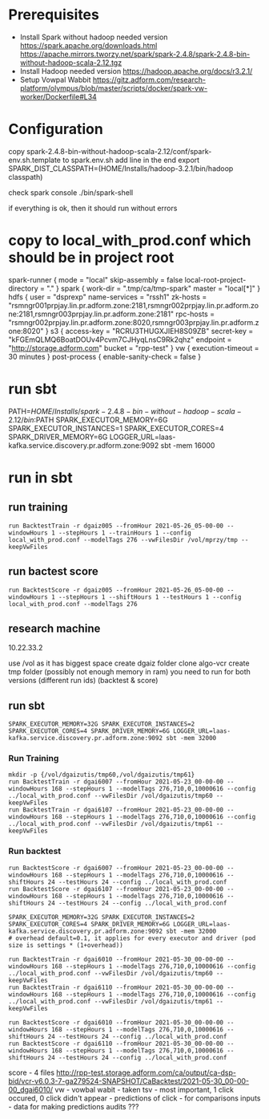 # Prerequisites

* Install Spark without hadoop needed version
https://spark.apache.org/downloads.html
https://apache.mirrors.tworzy.net/spark/spark-2.4.8/spark-2.4.8-bin-without-hadoop-scala-2.12.tgz
* Install Hadoop needed version
https://hadoop.apache.org/docs/r3.2.1/
* Setup Vowpal Wabbit
https://gitz.adform.com/research-platform/olympus/blob/master/scripts/docker/spark-vw-worker/Dockerfile#L34

# Configuration

copy spark-2.4.8-bin-without-hadoop-scala-2.12/conf/spark-env.sh.template to spark.env.sh
add line in the end
export SPARK_DIST_CLASSPATH=$($HOME/Installs/hadoop-3.2.1/bin/hadoop classpath)

check spark console
./bin/spark-shell

if everything is ok, then it should run without errors


# copy to local_with_prod.conf which should be in project root
spark-runner {
  mode = "local"
  skip-assembly = false
  local-root-project-directory = "."
}
spark {
  work-dir = ".tmp/ca/tmp-spark"
  master = "local[*]"
}
hdfs {
  user = "dsprexp"
  name-services = "rssh1"
  zk-hosts = "rsmngr001prpjay.lin.pr.adform.zone:2181,rsmngr002prpjay.lin.pr.adform.zone:2181,rsmngr003prpjay.lin.pr.adform.zone:2181"
  rpc-hosts = "rsmngr002prpjay.lin.pr.adform.zone:8020,rsmngr003prpjay.lin.pr.adform.zone:8020"
}
s3 {
  access-key = "RCRU3THUGXJIEH8S09ZB"
  secret-key = "kFGEmQLMQ6BoatDOUv4Pcvm7CJHyqLnsC9Rk2qhz"
  endpoint = "http://storage.adform.com"
  bucket = "rpp-test"
}
vw {
  execution-timeout = 30 minutes
}
post-process {
  enable-sanity-check = false
}

# run sbt
PATH=$HOME/Installs/spark-2.4.8-bin-without-hadoop-scala-2.12/bin:$PATH SPARK_EXECUTOR_MEMORY=6G SPARK_EXECUTOR_INSTANCES=1 SPARK_EXECUTOR_CORES=4 SPARK_DRIVER_MEMORY=6G LOGGER_URL=laas-kafka.service.discovery.pr.adform.zone:9092 sbt -mem 16000

# run in sbt

## run training
```
run BacktestTrain -r dgaiz005 --fromHour 2021-05-26_05-00-00 --windowHours 1 --stepHours 1 --trainHours 1 --config local_with_prod.conf --modelTags 276 --vwFilesDir /vol/mprzy/tmp --keepVwFiles
```

## run bactest score
```
run BacktestScore -r dgaiz005 --fromHour 2021-05-26_05-00-00 --windowHours 1 --stepHours 1 --shiftHours 1 --testHours 1 --config local_with_prod.conf --modelTags 276
```


## research machine
10.22.33.2

use /vol as it has biggest space
create dgaiz folder
clone algo-vcr
create tmp folder (possibly not enough memory in ram)
you need to run for both versions (different run ids) (backtest & score)


## run sbt
```
SPARK_EXECUTOR_MEMORY=32G SPARK_EXECUTOR_INSTANCES=2 SPARK_EXECUTOR_CORES=4 SPARK_DRIVER_MEMORY=6G LOGGER_URL=laas-kafka.service.discovery.pr.adform.zone:9092 sbt -mem 32000
```
### Run Training

```
mkdir -p {/vol/dgaizutis/tmp60,/vol/dgaizutis/tmp61}
run BacktestTrain -r dgai6007 --fromHour 2021-05-23_00-00-00 --windowHours 168 --stepHours 1 --modelTags 276,710,0,10000616 --config ../local_with_prod.conf --vwFilesDir /vol/dgaizutis/tmp60 --keepVwFiles
run BacktestTrain -r dgai6107 --fromHour 2021-05-23_00-00-00 --windowHours 168 --stepHours 1 --modelTags 276,710,0,10000616 --config ../local_with_prod.conf --vwFilesDir /vol/dgaizutis/tmp61 --keepVwFiles
```

### Run backtest

```
run BacktestScore -r dgai6007 --fromHour 2021-05-23_00-00-00 --windowHours 168 --stepHours 1 --modelTags 276,710,0,10000616 --shiftHours 24 --testHours 24 --config ../local_with_prod.conf
run BacktestScore -r dgai6107 --fromHour 2021-05-23_00-00-00 --windowHours 168 --stepHours 1 --modelTags 276,710,0,10000616 --shiftHours 24 --testHours 24 --config ../local_with_prod.conf
```


```
SPARK_EXECUTOR_MEMORY=32G SPARK_EXECUTOR_INSTANCES=2 SPARK_EXECUTOR_CORES=4 SPARK_DRIVER_MEMORY=6G LOGGER_URL=laas-kafka.service.discovery.pr.adform.zone:9092 sbt -mem 32000
# overhead default=0.1, it applies for every executor and driver (pod size is settings * (1+overhead))

run BacktestTrain -r dgai6010 --fromHour 2021-05-30_00-00-00 --windowHours 168 --stepHours 1 --modelTags 276,710,0,10000616 --config ../local_with_prod.conf --vwFilesDir /vol/dgaizutis/tmp60 --keepVwFiles
run BacktestTrain -r dgai6110 --fromHour 2021-05-30_00-00-00 --windowHours 168 --stepHours 1 --modelTags 276,710,0,10000616 --config ../local_with_prod.conf --vwFilesDir /vol/dgaizutis/tmp61 --keepVwFiles

run BacktestScore -r dgai6010 --fromHour 2021-05-30_00-00-00 --windowHours 168 --stepHours 1 --modelTags 276,710,0,10000616 --shiftHours 24 --testHours 24 --config ../local_with_prod.conf
run BacktestScore -r dgai6110 --fromHour 2021-05-30_00-00-00 --windowHours 168 --stepHours 1 --modelTags 276,710,0,10000616 --shiftHours 24 --testHours 24 --config ../local_with_prod.conf
```

score - 4 files
http://rpp-test.storage.adform.com/ca/output/ca-dsp-bid/vcr-v6.0.3-7-ga279524-SNAPSHOT/CaBacktest/2021-05-30_00-00-00_dgai6010/
vw - vowbal wabit - taken 
tsv - most important, 1 click occured, 0 click didn't appear - predictions of click - for comparisons
inputs - data for making predictions
audits ???
